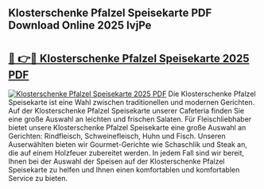 ## Klosterschenke Pfalzel Speisekarte PDF Download Online 2025 lvjPe

# <h2><a href="http://gcaugqy.nevu.top/?p=Klosterschenke+Pfalzel+Speisekarte">🔗 👉🔴 Klosterschenke Pfalzel Speisekarte 2025 PDF</a></h2>

[![Klosterschenke Pfalzel Speisekarte 2025 PDF](https://i.imgur.com/dBaPXMq.png)](http://gcaugqy.nevu.top/?p=Klosterschenke+Pfalzel+Speisekarte)
Die Klosterschenke Pfalzel Speisekarte ist eine Wahl zwischen traditionellen und modernen Gerichten. Auf der Klosterschenke Pfalzel Speisekarte unserer Cafeteria finden Sie eine große Auswahl an leichten und frischen Salaten. Für Fleischliebhaber bietet unsere Klosterschenke Pfalzel Speisekarte eine große Auswahl an Gerichten: Rindfleisch, Schweinefleisch, Huhn und Fisch. Unseren Auserwählten bieten wir Gourmet-Gerichte wie Schaschlik und Steak an, die auf einem Holzfeuer zubereitet werden. In jedem Fall sind wir bereit, Ihnen bei der Auswahl der Speisen auf der Klosterschenke Pfalzel Speisekarte zu helfen und Ihnen einen komfortablen und komfortablen Service zu bieten.
